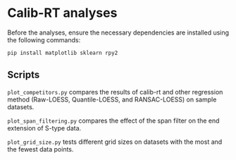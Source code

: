 # Calib-RT analyses

Before the analyses, ensure the necessary dependencies are installed using the following commands:

```bash
pip install matplotlib sklearn rpy2
```

## Scripts

`plot_competitors.py` compares the results of calib-rt and other regression method (Raw-LOESS, Quantile-LOESS, and RANSAC-LOESS) on sample datasets.


`plot_span_filtering.py` compares the effect of the span filter on the end extension of S-type data.


`plot_grid_size.py` tests different grid sizes on datasets with the most and the fewest data points. 
